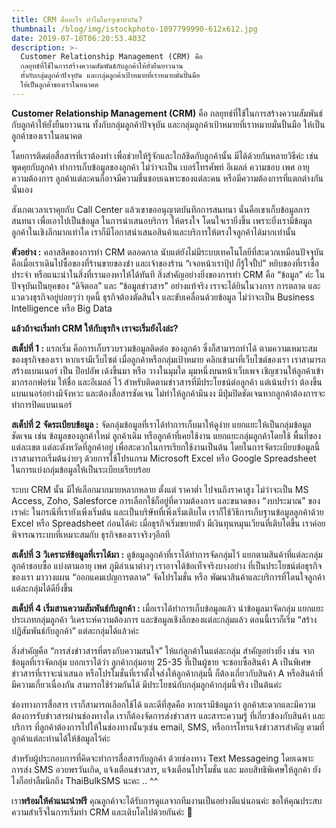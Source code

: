 ```yaml
---
title: CRM คืออะไร ทำไมใครๆเขาทำกัน?
thumbnail: /blog/img/istockphoto-1097799990-612x612.jpg
date: 2019-07-10T06:20:53.403Z
description: >-
  Customer Relationship Management (CRM) คือ
  กลยุทธ์ที่ใช้ในการสร้างความสัมพันธ์กับลูกค้าให้ยั่งยืนยาวนาน
  ทั้งกับกลุ่มลูกค้าปัจจุบัน และกลุ่มลูกค้าเป้าหมายที่เราหมายมั่นปั้นมือ
  ให้เป็นลูกค้าของเราในอนาคต
---
```

**Customer Relationship Management (CRM)** คือ กลยุทธ์ที่ใช้ในการสร้างความสัมพันธ์กับลูกค้าให้ยั่งยืนยาวนาน ทั้งกับกลุ่มลูกค้าปัจจุบัน และกลุ่มลูกค้าเป้าหมายที่เราหมายมั่นปั้นมือ ให้เป็นลูกค้าของเราในอนาคต 

โดยการติดต่อสื่อสารที่เราต้องทำ เพื่อช่วยให้รู้จักและใกล้ชิดกับลูกค้านั้น มีได้ด้วยกันหลายวิธีค่ะ 
เช่น พูดคุยกับลูกค้า ทำการเก็บข้อมูลของลูกค้า ไม่ว่าจะเป็น เบอร์โทรศัพท์ อีเมลล์ ความชอบ เพศ อายุ ความต้องการ ลูกค้าแต่ละคนก็อาจมีความชื่นชอบเฉพาะของแต่ละคน หรือมีความต้องการที่แตกต่างกันนั่นเอง

สังเกตเวลาเราคุยกับ Call Center แล้วเขาขออนุญาตบันทึกการสนทนา นั่นคือเขาเก็บข้อมูลการสนทนา เพื่อเอาไปเป็นข้อมูล ในการนำเสนอบริการ ให้ตรงใจ โดนใจเรายิ่งขึ้น
 เพราะยิ่งเรามีข้อมูลลูกค้าในเชิงลึกมากเท่าใด เราก็มีโอกาสนำเสนอสินค้าและบริการให้ตรงใจลูกค้าได้มากเท่านั้น 

**ตัวอย่าง :** คลาสสิคของการทำ CRM ตลอดกาล นับแต่ยังไม่มีระบบเทคโนโลยีที่สะดวกเหมือนปัจจุบัน คือเมื่อเราเดินไปซื้อของที่ร้านขายของชำ และเจ้าของร้าน “เจอหน้าเราปุ้ป ก็รู้ใจปั้ป” หยิบของที่เราซื้อประจำ หรือแนะนำในสิ่งที่เรามองหาให้ได้ทันที
 สิ่งสำคัญอย่างยิ่งของการทำ CRM คือ “ข้อมูล” ค่ะ
 ในปัจจุบันเป็นยุคของ “ดิจิตอล” และ “ข้อมูลข่าวสาร” อย่างแท้จริง เราจะได้ยินในวงการ การตลาด และแวดวงธุรกิจอยู่บ่อยๆว่า ยุคนี้ ธุรกิจต้องตัดสินใจ และขับเคลื่อนด้วยข้อมูล ไม่ว่าจะเป็น Business Intelligence หรือ Big Data 

**แล้วถ้าจะเริ่มทำ CRM ให้กับธุรกิจ เราจะเริ่มยังไงล่ะ?**

**สเต็ปที่ 1 :** แรกเริ่ม คือการเก็บรวบรวมข้อมูลติดต่อ ของลูกค้า ซึ่งก็สามารถทำได้ ตามความเหมาะสมของธุรกิจของเรา
 หากเรามีเว็บไซต์ เมื่อลูกค้าหรือกลุ่มเป้าหมาย คลิกเข้ามาที่เว็บไซต์ของเรา เราสามารถสร้างแบนเนอร์ เป็น ป็อปอัพ เด้งขึ้นมา หรือ วางในมุมใด มุมหนึ่งบนหน้าเว็บเพจ เชิญชวนให้ลูกค้าเข้ามากรอกฟอร์ม ให้ชื่อ และอีเมลล์ ไว้ สำหรับติดตามข่าวสารที่มีประโยชน์ต่อลูกค้า
 แต่เน้นย้ำว่า ต้องขึ้นแบนเนอร์อย่างมีจังหวะ และต้องสื่อสารชัดเจน ไม่ทำให้ลูกค้ามึนงง มีปุ่มปิดชัดเจนหากลูกค้าต้องการจะทำการปิดแบนเนอร์

**สเต็ปที่ 2 จัดระเบียบข้อมูล :** จัดกลุ่มข้อมูลที่เราได้ทำการเก็บมาให้ดูง่าย แยกแยะให้เป็นกลุ่มข้อมูลชัดเจน เช่น ข้อมูลของลูกค้าใหม่ ลูกค้าเดิม หรือลูกค้าที่เคยใช้งาน แยกแยะกลุ่มลูกค้าโดยใช้ พื้นที่ของแต่ละเขต แต่ละตังหวัดที่ลูกค้าอยู่ เพื่อสะดวกในการเรียกใช้งานเป็นต้น โดยในการจัดระเบียบข้อมูลนี้ เราสามารถเริ่มต้นง่ายๆ ด้วยการใช้โปรแกรม Microsoft Excel หรือ Google Spreadsheet ในการแบ่งกลุ่มข้อมูลให้เป็นระเบียบเรียบร้อย 

ระบบ CRM นั้น มีให้เลือกมากมายหลากหลาย ตั้งแต่ ราคาต่ำ ไปจนถึงราคาสูง ไม่ว่าจะเป็น MS Access, Zoho, Salesforce การเลือกใช้ก็อยู่ที่ความต้องการ และขนาดของ “งบประมาณ” ของเราค่ะ 
ในกรณีที่เรายังเพิ่งเริ่มต้น และเป็นบริษัทที่เพิ่งเริ่มเติบโต เราก็ใช้วิธีการเก็บฐานข้อมูลลูกค้าด้วย Excel หรือ Spreadsheet ก่อนได้ค่ะ 
เมื่อธุรกิจเริ่มขยายตัว มีเงินทุนหมุนเวียนที่เติบโตขึ้น เราค่อยพิจารณาระบบที่เหมาะสมกับ ธุรกิจของเราจริงๆอีกที

**สเต็ปที่ 3 วิเคราะห์ข้อมูลที่เราได้มา :** ดูข้อมูลลูกค้าที่เราได้ทำการจัดกลุ่มไว้ แยกตามสินค้าที่แต่ละกลุ่มลูกค้าชอบซื้อ แบ่งตามอายุ เพศ ภูมิลำเนาต่างๆ เราอาจได้ข้อเท็จจริงบางอย่าง ที่เป็นประโยชน์ต่อธุรกิจของเรา มาวางแผน “ออกแคมเปญการตลาด” จัดโปรโมชั่น หรือ พัฒนาสินค้าและบริการที่โดนใจลูกค้าแต่ละกลุ่มได้ดียิ่งขึ้น

**สเต็ปที่ 4 เริ่มสานความสัมพันธ์กับลูกค้า :** เมื่อเราได้ทำการเก็บข้อมูลแล้ว นำข้อมูลมาจัดกลุ่ม แยกแยะประเภทกลุ่มลูกค้า วิเคราะห์ความต้องการ และข้อมูลเชิงลึกของแต่ละกลุ่มแล้ว ตอนนี้เราก็เริ่ม “สร้างปฏิสัมพันธ์กับลูกค้า” แต่ละกลุ่มได้แล้วค่ะ

สิ่งสำคัญคือ “การส่งข่าวสารที่ตรงกับความสนใจ” ให้แก่ลูกค้าในแต่ละกลุ่ม สำคัญอย่างยิ่ง
 เช่น จากข้อมูลที่เราจัดกลุ่ม บอกเราได้ว่า ลูกค้ากลุ่มอายุ 25-35 ที่เป็นผู้ชาย จะชอบซื้อสินค้า A เป็นพิเศษ 
ข่าวสารที่เราจะนำเสนอ หรือโปรโมชั่นที่เราตั้งใจส่งให้ลูกค้ากลุ่มนี้ ก็ต้องเกี่ยวกับสินค้า A หรือสินค้าที่มีความเกี่ยวเนื่องกัน สามารถใช้ร่วมกันได้ มีประโยชน์กับกลุ่มลูกค้ากลุ่มนี้จริง เป็นต้นค่ะ 

ช่องทางการสื่อสาร เราก็สามารถเลือกใช้ได้ และดีที่สุดคือ หากเรามีข้อมูลว่า ลูกค้าสะดวกและมีความต้องการรับข่าวสารผ่านช่องทางใด เราก็ต้องจัดการส่งข่าวสาร และสาระความรู้ ที่เกี่ยวข้องกับสินค้า และบริการ ที่ลูกค้าต้องการไปให้ในช่องทางนั้นๆเช่น email, SMS, หรือการโทรแจ้งข่าวสารสำคัญ ตามที่ลูกค้าแต่ละท่านได้ให้ข้อมูลไว้ค่ะ

สำหรับผู้ประกอบการที่คิดจะทำการสื่อสารกับลูกค้า ด้วยช่องทาง Text Messageing โดยเฉพาะ การส่ง SMS อวยพรวันเกิด, แจ้งเตือนข่าวสาร, แจ้งเตือนโปรโมชั่น และ มอบสิทธิพิเศษให้ลูกค้า ยังไงก็อย่าลืมนึกถึง ThaiBulkSMS นะคะ .. ^^

เรา**พร้อมให้คำแนะนำฟรี** คุณลูกค้าจะได้รับการดูแลจากทีมงานเป็นอย่างดีแน่นอนค่ะ 
ขอให้คุณประสบความสำเร็จในการเริ่มทำ CRM และเติบโตไปด้วยกันค่ะ 🙂
